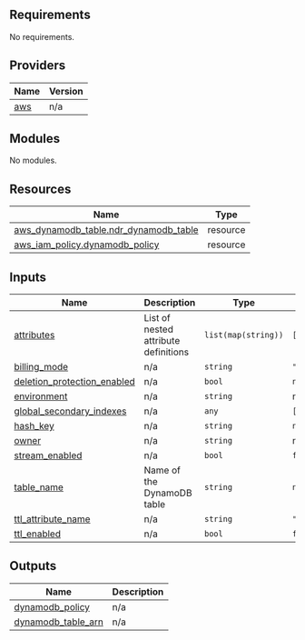 ## Requirements

No requirements.

## Providers

| Name | Version |
|------|---------|
| <a name="provider_aws"></a> [aws](#provider\_aws) | n/a |

## Modules

No modules.

## Resources

| Name | Type |
|------|------|
| [aws_dynamodb_table.ndr_dynamodb_table](https://registry.terraform.io/providers/hashicorp/aws/latest/docs/resources/dynamodb_table) | resource |
| [aws_iam_policy.dynamodb_policy](https://registry.terraform.io/providers/hashicorp/aws/latest/docs/resources/iam_policy) | resource |

## Inputs

| Name | Description | Type | Default | Required |
|------|-------------|------|---------|:--------:|
| <a name="input_attributes"></a> [attributes](#input\_attributes) | List of nested attribute definitions | `list(map(string))` | `[]` | no |
| <a name="input_billing_mode"></a> [billing\_mode](#input\_billing\_mode) | n/a | `string` | `"PAY_PER_REQUEST"` | no |
| <a name="input_deletion_protection_enabled"></a> [deletion\_protection\_enabled](#input\_deletion\_protection\_enabled) | n/a | `bool` | `null` | no |
| <a name="input_environment"></a> [environment](#input\_environment) | n/a | `string` | n/a | yes |
| <a name="input_global_secondary_indexes"></a> [global\_secondary\_indexes](#input\_global\_secondary\_indexes) | n/a | `any` | `[]` | no |
| <a name="input_hash_key"></a> [hash\_key](#input\_hash\_key) | n/a | `string` | `null` | no |
| <a name="input_owner"></a> [owner](#input\_owner) | n/a | `string` | n/a | yes |
| <a name="input_stream_enabled"></a> [stream\_enabled](#input\_stream\_enabled) | n/a | `bool` | `false` | no |
| <a name="input_table_name"></a> [table\_name](#input\_table\_name) | Name of the DynamoDB table | `string` | `null` | no |
| <a name="input_ttl_attribute_name"></a> [ttl\_attribute\_name](#input\_ttl\_attribute\_name) | n/a | `string` | `""` | no |
| <a name="input_ttl_enabled"></a> [ttl\_enabled](#input\_ttl\_enabled) | n/a | `bool` | `false` | no |

## Outputs

| Name | Description |
|------|-------------|
| <a name="output_dynamodb_policy"></a> [dynamodb\_policy](#output\_dynamodb\_policy) | n/a |
| <a name="output_dynamodb_table_arn"></a> [dynamodb\_table\_arn](#output\_dynamodb\_table\_arn) | n/a |
